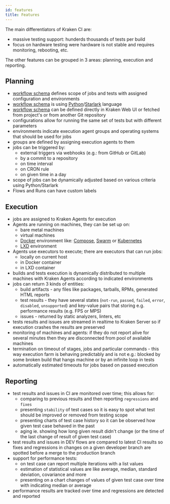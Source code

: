 ```yaml
---
id: features
title: Features
---
```


The main differentiators of Kraken CI are:

- massive testing support: hunderds thousands of tests per build
- focus on hardware testing were hardware is not stable and requires monitoring, rebooting, etc.

The other features can be grouped in 3 areas: planning, execution and reporting.

## Planning

- [workflow schema](schema) defines scope of jobs and tests with assigned configuration and
  environments
- [workflow schema](schema) is using
  [Python](https://www.python.org/)/[Starlark](https://github.com/bazelbuild/starlark) language
- [workflow schema](schema) can be defined directly in Kraken Web UI or
  fetched from project's or from another Git repository
- configurations allow for running the same set of tests but with different parameters
- environments indicate execution agent groups and operating systems that should be used for jobs
- groups are defined by assigning execution agents to them
- jobs can be triggered by:
   - external triggers via webhooks (e.g.: from GitHub or GitLab)
   - by a commit to a repository
   - on time interval
   - on CRON rule
   - on given time in a day
- scope of jobs can be dynamically adjusted based on various criteria using Python/Starlark
- Flows and Runs can have custom labels

## Execution

- jobs are assigned to Kraken Agents for execution
- Agents are running on machines, they can be set up on:
  - bare metal machines
  - virtual machines
  - [Docker](https://www.docker.com/) environment
    like:
    [Compose](https://docs.docker.com/compose/),
    [Swarm](https://docs.docker.com/engine/swarm/)
    or [Kubernetes](https://kubernetes.io/)
  - [LXD](https://linuxcontainers.org/lxd/introduction/) environment
- Agents use executors to execute; there are executors that can run jobs:
  - locally on current host
  - in Docker container
  - in LXD container
- builds and tests execution is dynamically distributed to multiple
  machines with Kraken Agents according to indicated environments
- jobs can return 3 kinds of entities:
  - build artifacts - any files like packages, tarballs, RPMs,
    generated HTML reports
  - test results - they have several states (`not-run`, `passed`,
    `failed`, `error`, `disabled`, `unsupported`) and key-value pairs
    that storing e.g. performance results (e.g. FPS or MPS)
  - issues - returned by static analyzers, linters, etc
- tests results and issues are streamed in realtime to Kraken Server
  so if execution crashes the results are preserved
- monitoring of machines and agents: if they do not report alive for
  several minutes then they are disconnected from pool of available
  machines
- termination on timeout of stages, jobs and particular commands -
  this way execution farm is behaving predictably and is not e.g.:
  blocked by some broken build that hangs machine or by an infinite
  loop in tests
- automatically estimated timeouts for jobs based on passed execution

## Reporting

- test results and issues in CI are monitored over time; this allows for:
  - comparing to previous results and then reporting `regressions` and
    `fixes`
  - presenting `stability` of test cases so it is easy to spot what
    test should be improved or removed from testing scope
  - presenting charts of test case history so it can be observed how
    given test case behaved in the past
  - aging ie. showing how long given result didn't change (or the time
    of the last change of result of given test case)
- test results and issues in DEV flows are compared to latest CI
  results so fixes and regressions in changes on a given developer
  branch are spotted before a merge to the production branch
- support for performance tests:
  - on test case can report multiple iterations with a list values
  - estimation of statistical values are like average, median,
    standard deviation, covariance and more
  - presenting on a chart changes of values of given test case over
    time with indicating median or average
- performance results are tracked over time and regressions are
  detected and reported
